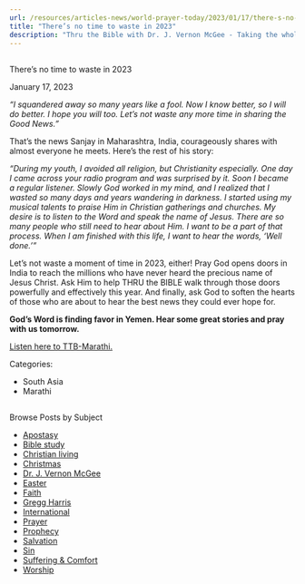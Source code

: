 ```yaml
---
url: /resources/articles-news/world-prayer-today/2023/01/17/there-s-no-time-to-waste-in-2023
title: "There’s no time to waste in 2023"
description: "Thru the Bible with Dr. J. Vernon McGee - Taking the whole Word to the whole world"
---
```







## 
 There’s no time to waste in 2023


January 17, 2023
![]()




*“I squandered away so many years like a fool. Now I know better, so I will do better. I hope you will too. Let’s not waste any more time in sharing the Good News.”*

That’s the news Sanjay in Maharashtra, India, courageously shares with almost everyone he meets. Here’s the rest of his story:

*“During my youth, I avoided all religion, but Christianity especially. One day I came across your radio program and was surprised by it. Soon I became a regular listener. Slowly God worked in my mind, and I realized that I wasted so many days and years wandering in darkness. I started using my musical talents to praise Him in Christian gatherings and churches. My desire is to listen to the Word and speak the name of Jesus. There are so many people who still need to hear about Him. I want to be a part of that process. When I am finished with this life, I want to hear the words, ‘Well done.’”*

Let’s not waste a moment of time in 2023, either! Pray God opens doors in India to reach the millions who have never heard the precious name of Jesus Christ. Ask Him to help THRU the BIBLE walk through those doors powerfully and effectively this year. And finally, ask God to soften the hearts of those who are about to hear the best news they could ever hope for. 

**God’s Word is finding favor in Yemen. Hear some great stories and pray with us tomorrow.**

[Listen here to TTB-Marathi.](https://ttb.twr.org/home/day,0413/language,MAR)



Categories: 


* South Asia
* Marathi









## 
 Browse Posts by Subject


* [Apostasy](/resources/articles-news/-in-tags/tags/Apostasy)
* [Bible study](/resources/articles-news/-in-tags/tags/Bible-study)
* [Christian living](/resources/articles-news/-in-tags/tags/Christian-living)
* [Christmas](/resources/articles-news/-in-tags/tags/Christmas)
* [Dr. J. Vernon McGee](/resources/articles-news/-in-tags/tags/Dr-J-Vernon-McGee)
* [Easter](/resources/articles-news/-in-tags/tags/easter)
* [Faith](/resources/articles-news/-in-tags/tags/Faith)
* [Gregg Harris](/resources/articles-news/-in-tags/tags/Gregg-Harris)
* [International](/resources/articles-news/-in-tags/tags/International)
* [Prayer](/resources/articles-news/-in-tags/tags/prayer)
* [Prophecy](/resources/articles-news/-in-tags/tags/Prophecy)
* [Salvation](/resources/articles-news/-in-tags/tags/Salvation)
* [Sin](/resources/articles-news/-in-tags/tags/sin)
* [Suffering & Comfort](/resources/articles-news/-in-tags/tags/Suffering-Comfort)
* [Worship](/resources/articles-news/-in-tags/tags/worship)






